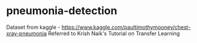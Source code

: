 # pneumonia-detection
Dataset from kaggle - https://www.kaggle.com/paultimothymooney/chest-xray-pneumonia
Referred to Krish Naik's Tutorial on Transfer Learning
